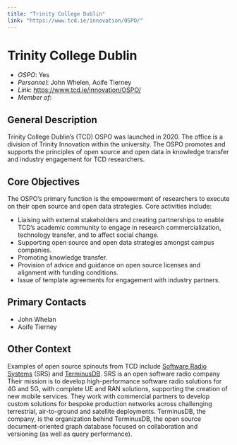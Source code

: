 ```yaml
---
title: "Trinity College Dublin"
link: "https://www.tcd.ie/innovation/OSPO/"
--- 
```


# Trinity College Dublin

- *OSPO*: Yes
- *Personnel*: John Whelen, Aoife Tierney
- *Link*: https://www.tcd.ie/innovation/OSPO/
- *Member of*: 

##  General Description

Trinity College Dublin’s (TCD) OSPO was launched in 2020. The office is a division of Trinity Innovation within the university. The OSPO promotes and supports the principles of open source and open data in knowledge transfer and industry engagement for TCD researchers.

## Core Objectives

The OSPO’s primary function is the empowerment of researchers to execute on their open source and open data strategies. Core activities include:

* Liaising with external stakeholders and creating partnerships to enable TCD’s academic community to engage in research commercialization, technology transfer, and to affect social change.
* Supporting open source and open data strategies amongst campus companies.
* Promoting knowledge transfer.
* Provision of advice and guidance on open source licenses and alignment with funding conditions.
* Issue of template agreements for engagement with industry partners.

## Primary Contacts

- John Whelan
- Aoife Tierney

## Other Context

Examples of open source spinouts from TCD include [Software Radio Systems](https://www.srs.io/) (SRS) and [TerminusDB](https://terminusdb.com/). SRS is an open software radio company Their mission is to develop high-performance software radio solutions for 4G and 5G, with complete UE and RAN solutions, supporting the creation of new mobile services. They work with commercial partners to develop custom solutions for bespoke production networks across challenging terrestrial, air-to-ground and satellite deployments. TerminusDB, the company, is the organization behind TerminusDB, the open source document-oriented graph database focused on collaboration and versioning (as well as query performance).
